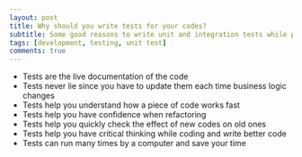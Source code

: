 ```yaml
---
layout: post
title: Why should you write tests for your codes?
subtitle: Some good reasons to write unit and integration tests while programming
tags: [development, testing, unit test]
comments: true
---
```


- Tests are the live documentation of the code
- Tests never lie since you have to update them each time business logic changes
- Tests help you understand how a piece of code works fast
- Tests help you have confidence when refactoring
- Tests help you quickly check the effect of new codes on old ones
- Tests help you have critical thinking while coding and write better code
- Tests can run many times by a computer and save your time
